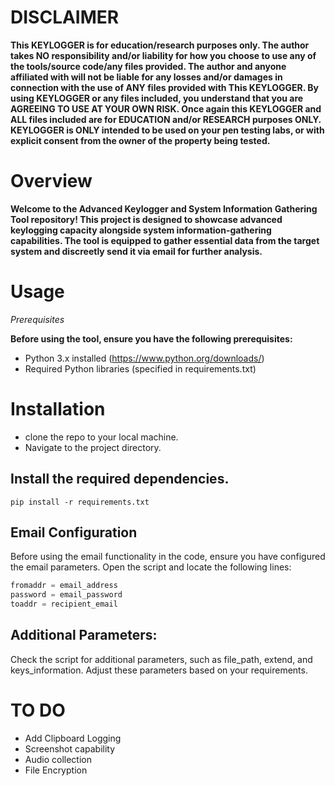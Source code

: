 # DISCLAIMER
**This KEYLOGGER  is for education/research purposes only. The author takes NO responsibility and/or liability for how you choose to use any of the tools/source code/any files provided.
 The author and anyone affiliated with will not be liable for any losses and/or damages in connection with the use of ANY files provided with This KEYLOGGER.
 By using KEYLOGGER or any files included, you understand that you are AGREEING TO USE AT YOUR OWN RISK. Once again this KEYLOGGER and ALL files included are for EDUCATION and/or RESEARCH purposes ONLY.
 KEYLOGGER is ONLY intended to be used on your pen testing labs, or with explicit consent from the owner of the property being tested.** 

# Overview
**Welcome to the Advanced Keylogger and System Information Gathering Tool repository! This project is designed to showcase advanced keylogging capacity alongside system information-gathering capabilities. 
The tool is equipped to gather essential data from the target system and discreetly send it via email for further analysis.**

# Usage
*Prerequisites*

**Before using the tool, ensure you have the following prerequisites:**
- Python 3.x installed (https://www.python.org/downloads/)
- Required Python libraries (specified in requirements.txt)

# Installation
  - clone the repo to your local machine.
  - Navigate to the project directory.
## **Install the required dependencies**.
    pip install -r requirements.txt 

## Email Configuration

Before using the email functionality in the code, ensure you have configured the email parameters. Open the script and locate the following lines:

```python
fromaddr = email_address
password = email_password
toaddr = recipient_email
```
## Additional Parameters:
Check the script for additional parameters, such as file_path, extend, and keys_information. Adjust these parameters based on your requirements.

# TO DO
- Add Clipboard Logging
- Screenshot capability
- Audio collection
- File Encryption

